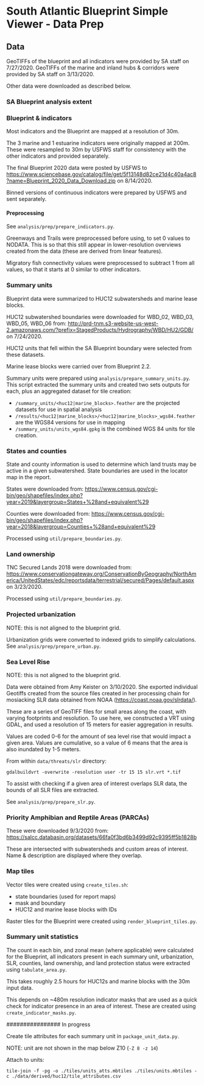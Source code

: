 # South Atlantic Blueprint Simple Viewer - Data Prep

## Data

GeoTIFFs of the blueprint and all indicators were provided by SA staff on 7/27/2020.
GeoTIFFs of the marine and inland hubs & corridors were provided by SA staff on 3/13/2020.

Other data were downloaded as described below.

### SA Blueprint analysis extent

### Blueprint & indicators

Most indicators and the Blueprint are mapped at a resolution of 30m.

The 3 marine and 1 estuarine indicators were originally mapped at 200m. These were
resampled to 30m by USFWS staff for consistency with the other indicators and provided separately.

The final Blueprint 2020 data were posted by USFWS to https://www.sciencebase.gov/catalog/file/get/5f13148d82ce21d4c40a4ac8?name=Blueprint_2020_Data_Download.zip
on 8/14/2020.

Binned versions of continuous indicators were prepared by USFWS and sent separately.

#### Preprocessing

See `analysis/prep/prepare_indicators.py`.

Greenways and Trails were preprocessed before using, to set 0 values to NODATA.
This is so that this still appear in lower-resolution overviews created from the
data (these are derived from linear features).

Migratory fish connectivity values were preprocessed to subtract 1 from all values,
so that it starts at 0 similar to other indicators.

### Summary units

Blueprint data were summarized to HUC12 subwatersheds and marine lease blocks.

HUC12 subwatershed boundaries were downloaded for WBD_02, WBD_03, WBD_05, WBD_06 from: http://prd-tnm.s3-website-us-west-2.amazonaws.com/?prefix=StagedProducts/Hydrography/WBD/HU2/GDB/
on 7/24/2020.

HUC12 units that fell within the SA Blueprint boundary were selected from these datasets.

Marine lease blocks were carried over from Blueprint 2.2.

Summary units were prepared using `analysis/prepare_summary_units.py`. This script extracted the summary units and created two sets outputs for each, plus an aggregated
dataset for tile creation:

- `/summary_units/<huc12|marine_blocks>.feather` are the projected datasets for use in spatial analysis
- `/results/<huc12|marine_blocks>/<huc12|marine_blocks>_wgs84.feather` are the WGS84 versions for use in mapping
- `/summary_units/units_wgs84.gpkg` is the combined WGS 84 units for tile creation.

### States and counties

State and county information is used to determine which land trusts may be active
in a given subwatershed. State boundaries are used in the locator map in the report.

States were downloaded from: https://www.census.gov/cgi-bin/geo/shapefiles/index.php?year=2019&layergroup=States+%28and+equivalent%29

Counties were downloaded from: https://www.census.gov/cgi-bin/geo/shapefiles/index.php?year=2018&layergroup=Counties+%28and+equivalent%29

Processed using `util/prepare_boundaries.py`.

### Land ownership

TNC Secured Lands 2018 were downloaded from: https://www.conservationgateway.org/ConservationByGeography/NorthAmerica/UnitedStates/edc/reportsdata/terrestrial/secured/Pages/default.aspx
on 3/23/2020.

Processed using `util/prepare_boundaries.py`.

### Projected urbanization

NOTE: this is not aligned to the blueprint grid.

Urbanization grids were converted to indexed grids to simplify calculations.
See `analysis/prep/prepare_urban.py`.

### Sea Level Rise

NOTE: this is not aligned to the blueprint grid.

Data were obtained from Amy Keister on 3/10/2020. She exported individual
Geotiffs created from the source files created in her processing chain for
mosiacking SLR data obtained from NOAA (https://coast.noaa.gov/slrdata/).

These are a series of GeoTIFF files
for small areas along the coast, with varying footprints and resolution. To use
here, we constructed a VRT using GDAL, and used a resolution of 15 meters for
easier aggregation in results.

Values are coded 0-6 for the amount of sea level rise that would impact a given
area. Values are cumulative, so a value of 6 means that the area is also
inundated by 1-5 meters.

From within `data/threats/slr` directory:

```
gdalbuildvrt -overwrite -resolution user -tr 15 15 slr.vrt *.tif
```

To assist with checking if a given area of interest overlaps SLR data, the
bounds of all SLR files are extracted.

See `analysis/prep/prepare_slr.py`.

### Priority Amphibian and Reptile Areas (PARCAs)

These were downloaded 9/3/2020 from: https://salcc.databasin.org/datasets/66fa0f3bd6b3499d92c9395ff5b1828b

These are intersected with subwatersheds and custom areas of interest.
Name & description are displayed where they overlap.

### Map tiles

Vector tiles were created using `create_tiles.sh`:

- state boundaries (used for report maps)
- mask and boundary
- HUC12 and marine lease blocks with IDs

Raster tiles for the Blueprint were created using `render_blueprint_tiles.py`.

### Summary unit statistics

The count in each bin, and zonal mean (where applicable) were calculated for the
Blueprint, all indicators present in each summary unit, urbanization, SLR, counties,
land ownership, and land protection status were extracted using `tabulate_area.py`.

This takes roughly 2.5 hours for HUC12s and marine blocks with the 30m input data.

This depends on ~480m resolution indicator masks that are used as a quick check
for indicator presence in an area of interest. These are created using
`create_indicator_masks.py`.

################ In progress

Create tile attributes for each summary unit in `package_unit_data.py`.

NOTE: unit are not shown in the map below Z10 (`-Z 8 -z 14`)

Attach to units:

```
tile-join -f -pg -o ./tiles/units_atts.mbtiles ./tiles/units.mbtiles -c ./data/derived/huc12/tile_attributes.csv
```

